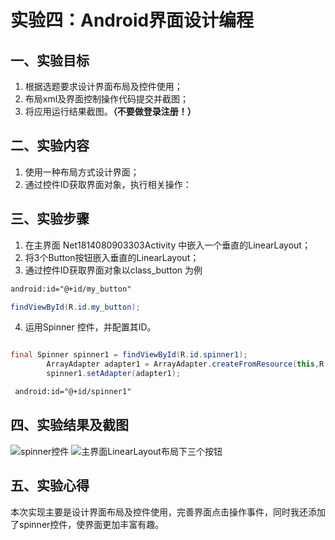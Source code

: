 # 实验四：Android界面设计编程

## 一、实验目标

1. 根据选题要求设计界面布局及控件使用；
2. 布局xml及界面控制操作代码提交并截图；
3. 将应用运行结果截图。**（不要做登录注册！）**

##  二、实验内容
1. 使用一种布局方式设计界面；
2. 通过控件ID获取界面对象，执行相关操作：

## 三、实验步骤

1. 在主界面 Net1814080903303Activity 中嵌入一个垂直的LinearLayout；
2. 将3个Button按钮嵌入垂直的LinearLayout；
3. 通过控件ID获取界面对象以class_button 为例

```XML
android:id="@+id/my_button"
```

```Java
findViewById(R.id.my_button);
```
4. 运用Spinner 控件，并配置其ID。

```java

final Spinner spinner1 = findViewById(R.id.spinner1);
        ArrayAdapter adapter1 = ArrayAdapter.createFromResource(this,R.array.class_name,R.layout.support_simple_spinner_dropdown_item);
        spinner1.setAdapter(adapter1);
 ```
 
 ```xml
  android:id="@+id/spinner1"
```
        
## 四、实验结果及截图
![spinner控件](https://raw.githubusercontent.com/tiamo669/android-labs-2020/master/students/net1814080903303/spinner.jpg)
![主界面LinearLayout布局下三个按钮](https://raw.githubusercontent.com/tiamo669/android-labs-2020/master/students/net1814080903303/button.jpg)
## 五、实验心得
本次实现主要是设计界面布局及控件使用，完善界面点击操作事件，同时我还添加了spinner控件，使界面更加丰富有趣。
